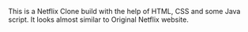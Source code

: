 This is a Netflix Clone build with the help of HTML, CSS and some Java script. It looks almost similar to Original Netflix website.
